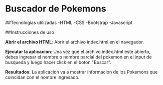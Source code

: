 # Buscador de Pokemons

##Tecnologias utilizadas
-HTML
-CSS
-Bootstrap
-Javascript

##Instrucciones de uso

**Abrir el archivo HTML**: Abrir el archivo index.html en el navegador.

**Ejecutar la aplicacion**: Una vez que el archivo index.html este abierto, debes ingresar el nombre o nombre parcial del pokemon en el input de busqueda y luego hacer click en el boton "Buscar".

**Resultados**: La aplicacion va a mostrar informacion de los Pokemons que coincidan con el nombre ingresado.
